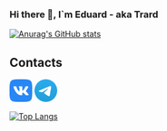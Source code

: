 ### Hi there 👋, I`m Eduard - aka Trard

[![Anurag's GitHub stats](https://github-readme-stats.vercel.app/api?username=trard&show_icons=true&theme=nord)](https://github.com/anuraghazra/github-readme-stats)

## Contacts
[<img height="40" src="docs/assests/images/VK.svg">][VK]
[<img height="40" src="docs/assests/images/Telegram.svg">][Telegram]

[![Top Langs](https://github-readme-stats.vercel.app/api/top-langs/?username=trard&layout=compact&theme=nord)](https://github.com/Trard?tab=repositories)

[VK]: https://vk.com/trard
[Telegram]: https://t.me/trard
